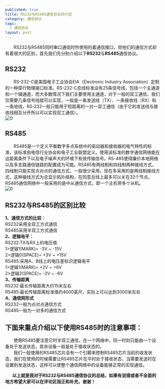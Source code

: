 ```yaml
---
published: true  
title: RS232与RS485通信协议的介绍
category: 通信协议  
tags:  
  - 通信协议  
layout: post  
---
```

&nbsp;&nbsp;&nbsp;&nbsp;&nbsp;&nbsp;&nbsp;RS232与RS485同时串口通信时所使用的着通信接口，但他们的通信方式却有着很大的区别，首先我们先分别介绍以下**RS232**与**RS485**通信协议。

## RS232
&nbsp;&nbsp;&nbsp;&nbsp;&nbsp;&nbsp;&nbsp;RS-232-C是美国电子工业协会EIA（Electronic Industry Association）定制的一种穿行物理接口标准。RS-232-C总线标准设有25条信号线，包括一个主通道和一个辅通道，而大多数情况下我们主要使用主通道，对于一般的双工通信，我们仅需要几条信号线就可以实现，一般是一条发送线（TX）、一条接收线（RX）和一条地线，RS-232一般只能用于短距离的一对一双工通信（由于它的发送线与接收线相互分开所以可以实现双工通信）。    
![0](https://raw.githubusercontent.com/flyingBridzz/flyingBridzz.github.io/master/_posts/image/RS232与RS485/1.png)  
## RS485
&nbsp;&nbsp;&nbsp;&nbsp;&nbsp;&nbsp;&nbsp;RS485是一个定义平衡数字多点系统中的驱动器和接收器的电气特性的标准，该标准由电信行业协会和电子工业联盟定义。使用该标准的数字通信网络能在远距离条件下以及电子噪声大的环境下有效传输信号。RS-485使得廉价本地网络以及多支路通信链路的配置成为可能。RS485有两线制和四线制两种接线方式，四线制只能实现点对点的通信方式，一般很少采用，现在多采用的是两线制接线方式，这种接线方式为总显示拓扑结构，在同意总线上最多可以关在32个节点。RS485通信网络中一般采用的是中从通信方式，即一个主机带多个从机。  
![0](https://raw.githubusercontent.com/flyingBridzz/flyingBridzz.github.io/master/_posts/image/RS232与RS485/2.png)  
## RS232与RS485的区别比较  
**1、通信方式的比较：**  
RS232采用全双工方式通信  
RS485采用半双工方式通信  
**2、逻辑电平：**  
RS232:TX与RX上的电压值  
1>逻辑1(MARK)= -3V ~ -15V  
2>逻辑0(SPACE)= +3V ~ +15V   
RS485:采用A、B线上的电压差标识逻辑电平  
1>逻辑1(MARK)= +2V ~ +6V  
2>逻辑2(SPACE)= -2V ~ -6V  
**3、传输距离**  
RS232:最长传输距离大约15米左右  
RS485:最长传输距离标准值约4000英尺，实际上可以达到3000米左右  
**4、通信网形式**  
RS232一般为点对点通信方式  
RS485一般为一对多的通信方式  


## 下面来重点介绍以下使用RS485时的注意事项：
&nbsp;&nbsp;&nbsp;&nbsp;&nbsp;&nbsp;&nbsp;使用RS485要注意它时半双工通信，在一个网络中，同一时刻只能由一个设备处于发送状态，其余设备一般是处于接收状态的。  
&nbsp;&nbsp;&nbsp;&nbsp;&nbsp;&nbsp;&nbsp;我们一般使用的RS485芯片会有一个引脚来控制RS485芯片当前的收发状态，我们在使用的时候需要让RS485芯片在平时处于接收状态，当需要发送时在设置到发送状态，这样可以使整个通信网络中的设备能够正常的实现通信。

**&nbsp;&nbsp;&nbsp;&nbsp;&nbsp;&nbsp;&nbsp;以上就是我对于RS232与RS485通信协议的总结，如果有说错或者不全面的地方希望大家可以在评论区指正和补充，谢谢！**
